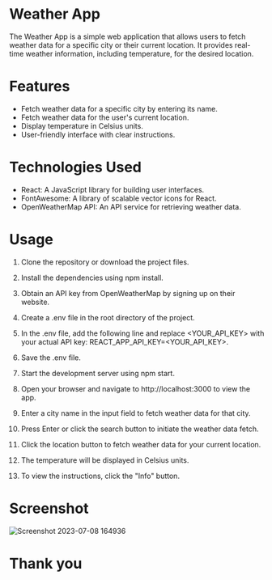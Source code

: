 # Weather App
The Weather App is a simple web application that allows users to fetch weather data for a specific city or their current location. It provides real-time weather information, including temperature, for the desired location.

# Features
- Fetch weather data for a specific city by entering its name.
- Fetch weather data for the user's current location.
- Display temperature in Celsius units.
- User-friendly interface with clear instructions.
  
# Technologies Used
- React: A JavaScript library for building user interfaces.
- FontAwesome: A library of scalable vector icons for React.
- OpenWeatherMap API: An API service for retrieving weather data.
  
# Usage
1. Clone the repository or download the project files.

2. Install the dependencies using npm install.

3. Obtain an API key from OpenWeatherMap by signing up on their website.

4. Create a .env file in the root directory of the project.

5. In the .env file, add the following line and replace <YOUR_API_KEY> with your actual API key: REACT_APP_API_KEY=<YOUR_API_KEY>.
   
6. Save the .env file.

7. Start the development server using npm start.

8. Open your browser and navigate to http://localhost:3000 to view the app.

9. Enter a city name in the input field to fetch weather data for that city.

10. Press Enter or click the search button to initiate the weather data fetch.

11. Click the location button to fetch weather data for your current location.

12. The temperature will be displayed in Celsius units.

13. To view the instructions, click the "Info" button.

# Screenshot
![Screenshot 2023-07-08 164936](https://github.com/M1-salman/Weather-App/assets/122998819/b77301df-26bd-4e90-8fa1-1cd27c89d81c)

# Thank you


